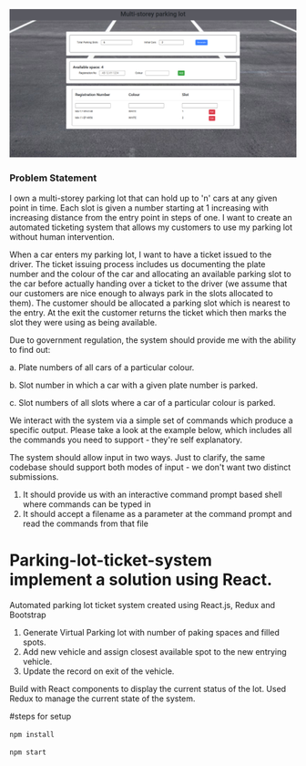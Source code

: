![alt text](https://github.com/sagarjethi/parking-lot-system/blob/master/parking.png?raw=true)

### Problem Statement

I own a multi-storey parking lot that can hold up to 'n' cars at any given point in time. Each slot is given a number starting at 1 increasing with increasing distance from the entry point in steps of one. I want to create an automated ticketing system that allows my customers to use my parking lot without human intervention.

When a car enters my parking lot, I want to have a ticket issued to the driver. The ticket issuing process includes us documenting the plate number and the colour of the car and allocating an available parking slot to the car before actually handing over a ticket to the driver (we assume that our customers are nice enough to always park in the slots allocated to them). The customer should be allocated a parking slot which is nearest to the entry. At the exit the customer returns the ticket which then marks the slot they were using as being available.

Due to government regulation, the system should provide me with the ability to find out: 

a. Plate numbers of all cars of a particular colour. 

b. Slot number in which a car with a given plate number is parked. 

c. Slot numbers of all slots where a car of a particular colour is parked.

We interact with the system via a simple set of commands which produce a specific output. Please take a look at the example below, which includes all the commands you need to support - they're self explanatory. 

The system should allow input in two ways. Just to clarify, the same codebase should support both modes of input - we don't want two distinct submissions.

1. It should provide us with an interactive command prompt based shell where commands can be typed in 
2. It should accept a filename as a parameter at the command prompt and read the commands from that file

# Parking-lot-ticket-system implement a solution using React.
Automated parking lot ticket system created using React.js, Redux and Bootstrap


1) Generate Virtual Parking lot with number of paking spaces and filled spots.
2) Add new vehicle and assign closest available spot to the new entrying vehicle.
3) Update the record on exit of the vehicle.

Build with React components to display the current status of the lot.
Used Redux to manage the current state of the system.

#steps for setup

`npm install`

`npm start`


